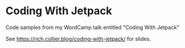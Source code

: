 # Coding With Jetpack
Code samples from my WordCamp talk entitled "Coding With Jetpack"

See https://rich.collier.blog/coding-with-jetpack/ for slides.